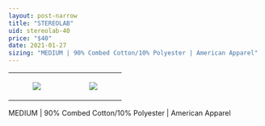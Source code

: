 ```yaml
---
layout: post-narrow
title: "STEREOLAB"
uid: stereolab-40
price: "$40"
date: 2021-01-27
sizing: "MEDIUM | 90% Combed Cotton/10% Polyester | American Apparel"
---
```




<table style="width:100%;"><tr><td style="vertical-align:top;">
      <figure class="tmblr-full" data-orig-height="2048" data-orig-width="1365" data-orig-src="https://concertshirts.netlify.app/shirts/0113/0113-01.jpg"><img src="https://64.media.tumblr.com/a7ab6db05e4ed687dcb590e7e9d531b1/69096e4d008779c5-54/s540x810/ec0d9d68c2d1ea25a75075ab182b49247694a0aa.jpg" data-orig-height="2048" data-orig-width="1365" data-orig-src="https://concertshirts.netlify.app/shirts/0113/0113-01.jpg"/></figure></td>
    <td style="vertical-align:top;">
      <figure class="tmblr-full" data-orig-height="2048" data-orig-width="1365" data-orig-src="https://concertshirts.netlify.app/shirts/0113/0113-02.jpg"><img src="https://64.media.tumblr.com/faa056724a1fe6be2d729156a4ab00a8/69096e4d008779c5-57/s540x810/7694b2873bdb672d4d33e37159d86393b7f77449.jpg" data-orig-height="2048" data-orig-width="1365" data-orig-src="https://concertshirts.netlify.app/shirts/0113/0113-02.jpg"/></figure></td>
  </tr></table><p>
  MEDIUM | 90% Combed Cotton/10% Polyester | American Apparel
</p>
